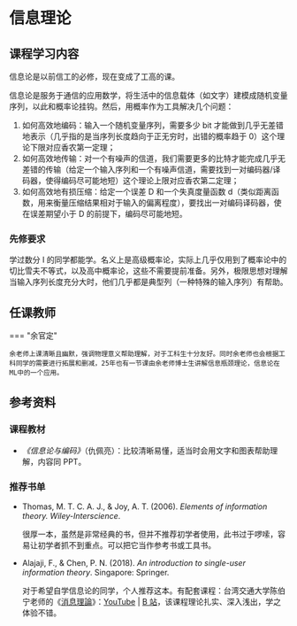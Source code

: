 # 信息理论

## 课程学习内容

信息论是以前信工的必修，现在变成了工高的课。

信息论是服务于通信的应用数学，将生活中的信息载体（如文字）建模成随机变量序列，以此和概率论挂钩。然后，用概率作为工具解决几个问题：

1. 如何高效地编码：输入一个随机变量序列，需要多少 bit 才能做到几乎无差错地表示（几乎指的是当序列长度趋向于正无穷时，出错的概率趋于 0）这个理论下限对应香农第一定理；
2. 如何高效地传输：对一个有噪声的信道，我们需要更多的比特才能完成几乎无差错的传输（给定一个输入序列和一个有噪声信道，需要找到一对编码器/译码器，使得编码尽可能地短）这个理论上限对应香农第二定理；
3. 如何高效地有损压缩：给定一个误差 D 和一个失真度量函数 d（类似距离函数，用来衡量压缩结果相对于输入的偏离程度），要找出一对编码译码器，使在误差期望小于 D 的前提下，编码尽可能地短。

### 先修要求

学过数分 I 的同学都能学。名义上是高级概率论，实际上几乎仅用到了概率论中的切比雪夫不等式，以及高中概率论，这些不需要提前准备。另外，极限思想对理解当输入序列长度充分大时，他们几乎都是典型列（一种特殊的输入序列）有帮助。

## 任课教师

=== "余官定"

    余老师上课清晰且幽默，强调物理意义帮助理解，对于工科生十分友好。同时余老师也会根据工科同学的需要进行拓展和删减，25年也有一节课由余老师博士生讲解信息瓶颈理论，信息论在ML中的一个应用。

## 参考资料

### 课程教材

- *《信息论与编码》*（仇佩亮）：比较清晰易懂，适当时会用文字和图表帮助理解，内容同 PPT。

### 推荐书单

- Thomas, M. T. C. A. J., & Joy, A. T. (2006). *Elements of information theory. Wiley-Interscience*.

    很厚一本，虽然是非常经典的书，但并不推荐初学者使用，此书过于啰嗦，容易让初学者抓不到重点。可以把它当作参考书或工具书。

- Alajaji, F., & Chen, P. N. (2018). *An introduction to single-user information theory*. Singapore: Springer.

    对于希望自学信息论的同学，个人推荐这本。有配套课程：台湾交通大学陈伯宁老师的《[消息理論](https://ocw.nycu.edu.tw/?course_page=all-course%2Fcollege-of-electrical-and-computer-engineering%2F%E6%B6%88%E6%81%AF%E7%90%86%E8%AB%96-information-theory-107%E5%AD%B8%E5%B9%B4%E5%BA%A6-%E9%9B%BB%E6%A9%9F%E5%B7%A5%E7%A8%8B%E5%AD%B8%E7%B3%BB-%E9%99%B3%E4%BC%AF%E5%AF%A7%E8%80%81%E5%B8%AB)》：[YouTube](https://www.youtube.com/playlist?list=PLj6E8qlqmkFsWS54o6gNWeDGXeI7c3eUd) | [B 站](https://www.bilibili.com/video/BV14N41197bN)，该课程理论扎实、深入浅出，学之体验不错。
